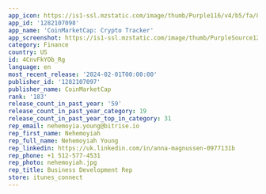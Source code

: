 ```yaml
---
app_icon: https://is1-ssl.mzstatic.com/image/thumb/Purple116/v4/b5/fa/80/b5fa8015-f022-b4db-90a4-b9cd6c89ef6e/AppIcon-0-1x_U007epad-0-0-0-sRGB-85-220-0.png/1024x1024bb.png
app_id: '1282107098'
app_name: 'CoinMarketCap: Crypto Tracker'
app_screenshot: https://is1-ssl.mzstatic.com/image/thumb/PurpleSource126/v4/79/8f/b6/798fb677-08dc-818c-35ae-a4fc6860c538/6cce33fd-a14a-4ef5-a848-6752d6971698_6.5-1242x2688-1.png/1242x2688bb.png
category: Finance
country: US
id: 4CnvFkYOb_Rg
language: en
most_recent_release: '2024-02-01T00:00:00'
publisher_id: '1282107097'
publisher_name: CoinMarketCap
rank: '183'
release_count_in_past_year: '59'
release_count_in_past_year_category: 19
release_count_in_past_year_top_in_category: 31
rep_email: nehemoyia.young@bitrise.io
rep_first_name: Nehemoyiah
rep_full_name: Nehemoyiah Young
rep_linkedin: https://uk.linkedin.com/in/anna-magnussen-0977131b
rep_phone: +1 512-577-4531
rep_photo: nehemoyiah.jpg
rep_title: Business Development Rep
store: itunes_connect
---
```

